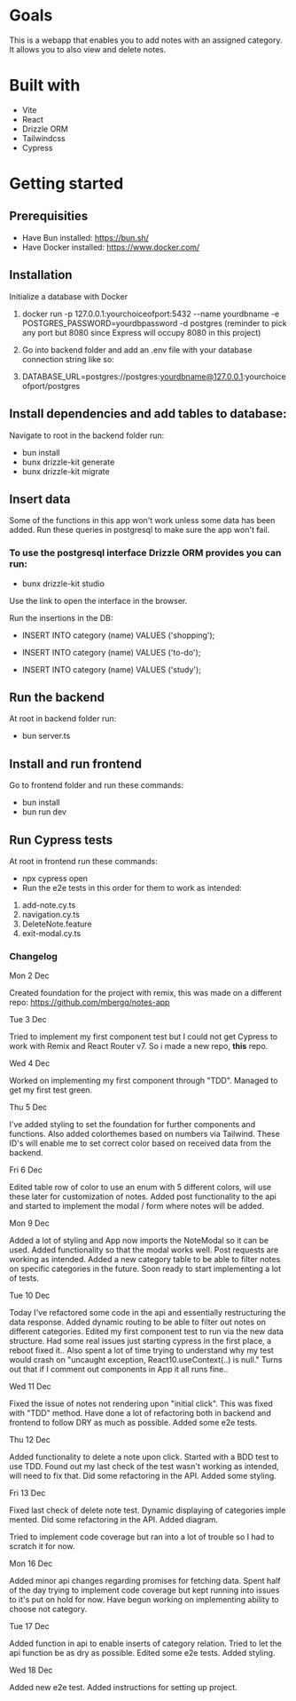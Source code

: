 # Goals

This is a webapp that enables you to add notes with an assigned category. It allows
you to also view and delete notes.

# Built with

- Vite
- React
- Drizzle ORM
- Tailwindcss
- Cypress

# Getting started

## Prerequisities

- Have Bun installed: https://bun.sh/
- Have Docker installed: https://www.docker.com/

## Installation

Initialize a database with Docker

1. docker run -p 127.0.0.1:yourchoiceofport:5432 --name yourdbname -e POSTGRES_PASSWORD=yourdbpassword -d postgres
   (reminder to pick any port but 8080 since Express will occupy 8080 in this project)

2. Go into backend folder and add an .env file with your database connection string like so:
3. DATABASE_URL=postgres://postgres:yourdbname@127.0.0.1:yourchoiceofport/postgres

## Install dependencies and add tables to database:

Navigate to root in the backend folder run:

- bun install
- bunx drizzle-kit generate
- bunx drizzle-kit migrate

## Insert data

Some of the functions in this app won't work unless some data has been added.
Run these queries in postgresql to make sure the app won't fail.

### To use the postgresql interface Drizzle ORM provides you can run:

- bunx drizzle-kit studio

Use the link to open the interface in the browser.

Run the insertions in the DB:

- INSERT INTO category (name) VALUES ('shopping');

- INSERT INTO category (name) VALUES ('to-do');

- INSERT INTO category (name) VALUES ('study');

## Run the backend

At root in backend folder run:

- bun server.ts

## Install and run frontend

Go to frontend folder and run these commands:

- bun install
- bun run dev

## Run Cypress tests

At root in frontend run these commands:

- npx cypress open
- Run the e2e tests in this order for them to work as intended:

1. add-note.cy.ts
2. navigation.cy.ts
3. DeleteNote.feature
4. exit-modal.cy.ts

### Changelog

Mon 2 Dec

Created foundation for the project with remix, this was made on a different repo:
https://github.com/mbergq/notes-app

Tue 3 Dec

Tried to implement my first component test but I could not get Cypress to work with
Remix and React Router v7. So i made a new repo, **this** repo.

Wed 4 Dec

Worked on implementing my first component through "TDD". Managed to get my
first test green.

Thu 5 Dec

I've added styling to set the foundation for further components and functions. Also
added colorthemes based on numbers via Tailwind. These ID's will enable me to set
correct color based on received data from the backend.

Fri 6 Dec

Edited table row of color to use an enum with 5 different colors, will use these
later for customization of notes. Added post functionality to the api and started
to implement the modal / form where notes will be added.

Mon 9 Dec

Added a lot of styling and App now imports the NoteModal so it can be used. Added
functionality so that the modal works well. Post requests are working as intended.
Added a new category table to be able to filter notes on specific
categories in the future. Soon ready to start implementing a lot of tests.

Tue 10 Dec

Today I've refactored some code in the api and essentially restructuring the data response.
Added dynamic routing to be able to filter out notes on different categories. Edited
my first component test to run via the new data structure. Had some real issues just starting
cypress in the first place, a reboot fixed it.. Also spent a lot of time trying to understand
why my test would crash on "uncaught exception, React10.useContext(..) is null." Turns out
that if I comment out <Link /> components in App it all runs fine..

Wed 11 Dec

Fixed the issue of notes not rendering upon "initial click". This was fixed with "TDD" method.
Have done a lot of refactoring both in backend and frontend to follow DRY as much as possible.
Added some e2e tests.

Thu 12 Dec

Added functionality to delete a note upon click. Started with a BDD test to use TDD.
Found out my last check of the test wasn't working as intended, will need to fix that.
Did some refactoring in the API. Added some styling.

Fri 13 Dec

Fixed last check of delete note test. Dynamic displaying of categories imple
mented. Did some refactoring in the API. Added diagram.

Tried to implement code coverage but ran into a lot of trouble so I had
to scratch it for now.

Mon 16 Dec

Added minor api changes regarding promises for fetching data. Spent half of the
day trying to implement code coverage but kept running into issues to it's put on hold for now. Have begun working on implementing ability to choose not category.

Tue 17 Dec

Added function in api to enable inserts of category relation. Tried to let the api function be as dry as possible. Edited some e2e tests. Added styling.

Wed 18 Dec

Added new e2e test. Added instructions for setting up project.

